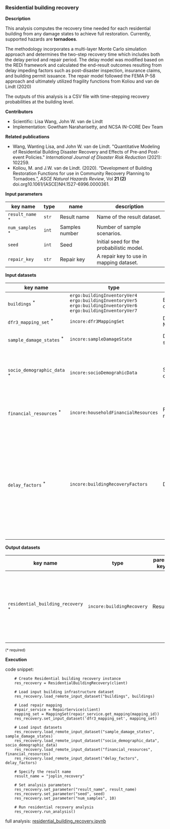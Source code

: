 ### Residential building recovery

**Description**

This analysis computes the recovery time needed for each residential building from any damage states 
to achieve full restoration. Currently, supported hazards are **tornadoes**.

The methodology incorporates a multi-layer Monte Carlo simulation approach and 
determines the two-step recovery time which includes both the delay period and repair 
period. The delay model was modified based on the REDi framework and calculated 
the end-result outcomes resulting from delay impeding factors such as post-disaster 
inspection, insurance claims, and building permit issuance. The repair model followed 
the FEMA P-58 approach and ultimately utilized fragility functions from Koliou and 
van de Lindt (2020)

The outputs of this analysis is a CSV file with time-stepping recovery probabilities at the building level.

**Contributors**

- Scientific: Lisa Wang, John W. van de Lindt
- Implementation: Gowtham Naraharisetty, and NCSA IN-CORE Dev Team

**Related publications**

- Wang, Wanting Lisa, and John W. van de Lindt. "Quantitative Modeling of Residential Building Disaster Recovery and Effects of Pre-and Post-event Policies." *International Journal of Disaster Risk Reduction* (2021): 102259.
- Koliou, M. and J.W. van de Lindt. (2020). “Development of Building Restoration Functions for use in Community Recovery Planning to Tornadoes.”, *ASCE Natural Hazards Review*, Vol **21 (2)** doi.org10.1061/(ASCE)NH.1527-6996.0000361.

**Input parameters**

key name | type | name | description
--- | --- | --- | ---
`result_name` <sup>*</sup> | `str` | Result name | Name of the result dataset.
`num_samples` <sup>*</sup> | `int` | Samples number | Number of sample scenarios.
`seed` | `int` | Seed | Initial seed for the probabilistic model.
`repair_key` | `str` | Repair key | A repair key to use in mapping dataset.

**Input datasets**

key name | type | name | description
--- | --- | --- | ---
`buildings` <sup>*</sup> | `ergo:buildingInventoryVer4`<br>`ergo:buildingInventoryVer5`<br>`ergo:buildingInventoryVer6`<br>`ergo:buildingInventoryVer7` | Building dataset |  A building dataset.
`dfr3_mapping_set` <sup>*</sup> | `incore:dfr3MappingSet` | DFR3 Mapping Set | DFR3 Mapping Set.
`sample_damage_states` <sup>*</sup> | `incore:sampleDamageState` | Damage states | Sample damage states.
`socio_demographic_data` <sup>*</sup> | `incore:socioDemograhicData` | Socio demographic | Socio-demographic data with household income group predictions.
`financial_resources` <sup>*</sup> | `incore:householdFinancialResources` | Financial resources | Financial resources by household income groups.
`delay_factors` <sup>*</sup> | `incore:buildingRecoveryFactors` | Delay factors | Delay impeding factors such as post-disaster inspection, insurance claim,<br>and government permit based on building's damage state. Provided by REDi framework.

**Output datasets**

key name | type | parent key | name | description
--- | --- | --- | --- | ---
`residential_building_recovery` <sup>*</sup> | `incore:buildingRecovery` | Results | A dataset containing results (format: CSV)<br>with percentages of residential building recovery.

<small>(* required)</small>

**Execution**

code snippet:

```
    # Create Residential building recovery instance
    res_recovery = ResidentialBuildingRecovery(client)
    
    # Load input building infrastructure dataset
    res_recovery.load_remote_input_dataset("buildings", buildings)

    # Load repair mapping
    repair_service = RepairService(client)
    mapping_set = MappingSet(repair_service.get_mapping(mapping_id))
    res_recovery.set_input_dataset('dfr3_mapping_set', mapping_set)
    
    # Load input datasets  
    res_recovery.load_remote_input_dataset("sample_damage_states", sample_damage_states)
    res_recovery.load_remote_input_dataset("socio_demographic_data", socio_demographic_data)
    res_recovery.load_remote_input_dataset("financial_resources", financial_resources)
    res_recovery.load_remote_input_dataset("delay_factors", delay_factors)

    # Specify the result name
    result_name = "joplin_recovery"

    # Set analysis parameters
    res_recovery.set_parameter("result_name", result_name)
    res_recovery.set_parameter("seed", seed)
    res_recovery.set_parameter("num_samples", 10)

    # Run residential recovery analysis
    res_recovery.run_analysis()
```

full analysis: [residential_building_recovery.ipynb](https://github.com/IN-CORE/incore-docs/blob/master/notebooks/residential_building_recovery.ipynb)